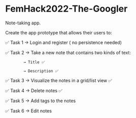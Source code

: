# FemHack2022-The-Googler
Note-taking app.

Create the app prototype that allows their users to:

✅ Task 1 → Login and register ( no persistence needed)

✅ Task 2 → Take a new note that contains two kinds of text:

            → Title ✅
            
            → Description ✅

✅ Task 3 → Visualize the notes in a grid/list view ✅

✅ Task 4 → Delete notes ✅

✅ Task 5 → Add tags to the notes

✅ Task 6 → Edit notes
